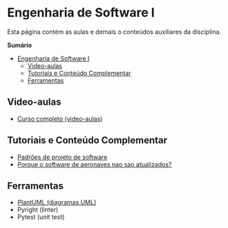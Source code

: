 # Engenharia de Software I

Esta página contém as aulas e demais o conteúdos auxiliares da disciplina.

**Sumário**
- [Engenharia de Software I](#engenharia-de-software-i)
  - [Video-aulas](#video-aulas)
  - [Tutoriais e Conteúdo Complementar](#tutoriais-e-conteúdo-complementar)
  - [Ferramentas](#ferramentas)

## Video-aulas

- [Curso completo (video-aulas)](https://www.youtube.com/playlist?list=PLGjBx0p9zRN-owPh-lkuV8-CMnMSg5fTu)

## Tutoriais e Conteúdo Complementar

- [Padrões de projeto de software](https://refactoring.guru/pt-br/design-patterns/)
- [Porque o software de aeronaves nao sao atualizados?](https://youtube.com/shorts/3BKdisR7EoY?si=2EKmroql05AbqSlt)

## Ferramentas

- [PlantUML (diagramas UML)](./plantuml/)
- Pyright (linter)
- Pytest (unit test)